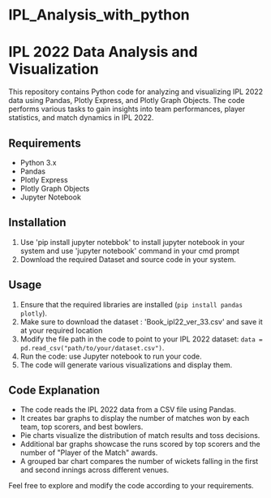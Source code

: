# IPL_Analysis_with_python
# IPL 2022 Data Analysis and Visualization

This repository contains Python code for analyzing and visualizing IPL 2022 data using Pandas, Plotly Express, and Plotly Graph Objects. 
The code performs various tasks to gain insights into team performances, player statistics, and match dynamics in IPL 2022.

## Requirements
- Python 3.x
- Pandas
- Plotly Express
- Plotly Graph Objects
- Jupyter Notebook

## Installation
1. Use 'pip install jupyter notebbok' to install jupyter notebook in your system and use 'jupyter notebook' command in your cmd prompt
2. Download the required Dataset and source code in your system.

## Usage
1. Ensure that the required libraries are installed (`pip install pandas plotly`).
2. Make sure to download the dataset : 'Book_ipl22_ver_33.csv' and save it at your required location
3. Modify the file path in the code to point to your IPL 2022 dataset: `data = pd.read_csv("path/to/your/dataset.csv")`.
4. Run the code: use Jupyter notebook to run your code.
5. The code will generate various visualizations and display them.

## Code Explanation
- The code reads the IPL 2022 data from a CSV file using Pandas.
- It creates bar graphs to display the number of matches won by each team, top scorers, and best bowlers.
- Pie charts visualize the distribution of match results and toss decisions.
- Additional bar graphs showcase the runs scored by top scorers and the number of "Player of the Match" awards.
- A grouped bar chart compares the number of wickets falling in the first and second innings across different venues.


Feel free to explore and modify the code according to your requirements.
